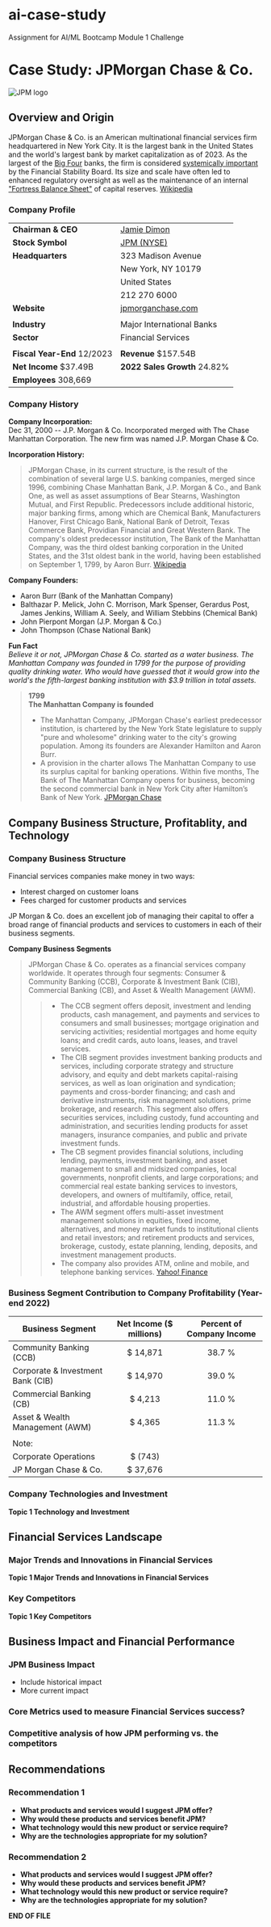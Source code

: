 # ai-case-study
Assignment for AI/ML Bootcamp Module 1 Challenge
# Case Study:  JPMorgan Chase & Co. 

![JPM logo](JPM_logo.png)

## Overview and Origin

JPMorgan Chase & Co. is an American multinational financial services firm headquartered in New York City. It is the largest bank in the United States and the world's largest bank by market capitalization as of 2023.  As the largest of the [Big Four](https://en.wikipedia.org/wiki/Big_Four_(banking)#United_States "JP Morgan Chase, Bank of America, Citigroup, and Wells Fargo") banks, the firm is considered [systemically important](https://en.wikipedia.org/wiki/Systemically_important_financial_institution "a bank, insurance company, or other financial institution whose failure might trigger a financial crisis.") by the Financial Stability Board. Its size and scale have often led to enhanced regulatory oversight as well as the maintenance of an internal ["Fortress Balance Sheet"](https://www.youtube.com/watch?v=G8DvO205ZU0 "https://www.youtube.com/watch?v=G8DvO205ZU0") of capital reserves. [Wikipedia](https://en.wikipedia.org/wiki/JPMorgan_Chase "https://en.wikipedia.org/wiki/JPMorgan_Chase")

### Company Profile

| | | 
| --- | --- |
| **Chairman & CEO** | [Jamie Dimon](https://www.jpmorganchase.com/about/our-leadership/jamie-dimon "https://www.jpmorganchase.com/about/our-leadership/jamie-dimon") |
| **Stock Symbol** | [JPM (NYSE)](https://finance.yahoo.com/quote/JPM?p=JPM "https://finance.yahoo.com/quote/JPM?p=JPM") |
| **Headquarters** | 323 Madison Avenue |    
| | New York, NY 10179 |   
| | United States | 
| | 212 270 6000  |
| **Website** | [jpmorganchase.com](https://www.jpmorganchase.com "https://www.jpmorganchase.com") |
| | |
| **Industry** | Major International Banks |
| **Sector** | Financial Services |
| | |
| **Fiscal Year-End** 12/2023 | **Revenue** $157.54B |
| **Net Income** $37.49B | **2022 Sales Growth** 24.82% |
| **Employees** 308,669 | |

### Company History

**Company Incorporation:**  
Dec 31, 2000 -- J.P. Morgan & Co. Incorporated merged with The Chase Manhattan Corporation. The new firm was named J.P. Morgan Chase & Co.

**Incorporation History:**
>JPMorgan Chase, in its current structure, is the result of the combination of several large U.S. banking companies, merged since 1996, combining Chase Manhattan Bank, J.P. Morgan & Co., and Bank One, as well as asset assumptions of Bear Stearns, Washington Mutual, and First Republic. Predecessors include additional historic, major banking firms, among which are Chemical Bank, Manufacturers Hanover, First Chicago Bank, National Bank of Detroit, Texas Commerce Bank, Providian Financial and Great Western Bank. The company's oldest predecessor institution, The Bank of the Manhattan Company, was the third oldest banking corporation in the United States, and the 31st oldest bank in the world, having been established on September 1, 1799, by Aaron Burr. [Wikipedia](https://en.wikipedia.org/wiki/JPMorgan_Chase "https://en.wikipedia.org/wiki/JPMorgan_Chase")

**Company Founders:**
- Aaron Burr (Bank of the Manhattan Company)
- Balthazar P. Melick, John C. Morrison, Mark Spenser, Gerardus Post, James Jenkins, William A. Seely, and William Stebbins (Chemical Bank)
- John Pierpont Morgan (J.P. Morgan & Co.)
- John Thompson (Chase National Bank)

**Fun Fact**  
*Believe it or not, JPMorgan Chase & Co. started as a water business.  The Manhattan Company was founded in 1799 for the purpose of providing quality drinking water.  Who would have guessed that it would grow into the world's the fifth-largest banking institution with $3.9 trillion in total assets.* 

> **1799**  
> **The Manhattan Company is founded**  
> - The Manhattan Company, JPMorgan Chase's earliest predecessor institution, is chartered by the New York State legislature to supply "pure and wholesome" drinking water to the city's growing population.  Among its founders are Alexander Hamilton and Aaron Burr.  
> - A provision in the charter allows The Manhattan Company to use its surplus capital for banking operations.  Within five months, The Bank of The Manhattan Company opens for business, becoming the second commercial bank in New York City after Hamilton’s Bank of New York. [JPMorgan Chase](https://www.jpmorganchase.com/about/our-history "https://www.jpmorganchase.com/about/our-history")

## Company Business Structure, Profitablity, and Technology

### Company Business Structure 
Financial services companies make money in two ways:
- Interest charged on customer loans
- Fees charged for customer products and services

JP Morgan & Co. does an excellent job of managing their capital to offer a broad range of financial products and services to customers in each of their business segments.

**Company Business Segments**

> JPMorgan Chase & Co. operates as a financial services company worldwide.  It operates through four segments: Consumer & Community Banking (CCB), Corporate & Investment Bank (CIB), Commercial Banking (CB), and Asset & Wealth Management (AWM).
>> - The CCB segment offers deposit, investment and lending products, cash management, and payments and services to consumers and small businesses; mortgage origination and servicing activities; residential mortgages and home equity loans; and credit cards, auto loans, leases, and travel services.
>> - The CIB segment provides investment banking products and services, including corporate strategy and structure advisory, and equity and debt markets capital-raising services, as well as loan origination and syndication; payments and cross-border financing; and cash and derivative instruments, risk management solutions, prime brokerage, and research. This segment also offers securities services, including custody, fund accounting and administration, and securities lending products for asset managers, insurance companies, and public and private investment funds.
>> - The CB segment provides financial solutions, including lending, payments, investment banking, and asset management to small and midsized companies, local governments, nonprofit clients, and large corporations; and commercial real estate banking services to investors, developers, and owners of multifamily, office, retail, industrial, and affordable housing properties.
>> - The AWM segment offers multi-asset investment management solutions in equities, fixed income, alternatives, and money market funds to institutional clients and retail investors; and retirement products and services, brokerage, custody, estate planning, lending, deposits, and investment management products.
>> - The company also provides ATM, online and mobile, and telephone banking services. [Yahoo! Finance](https://finance.yahoo.com/quote/JPM/profile?p=JPM "https://finance.yahoo.com/quote/JPM/profile?p=JPM")

### Business Segment Contribution to Company Profitability (Year-end 2022)

| Business Segment| Net Income ($ millions) | Percent of Company Income | 
| --- | :-: | :-: |
| Community Banking (CCB) | $ 14,871 | 38.7 % |
| Corporate & Investment Bank (CIB) | $ 14,970 | 39.0 % |
| Commercial Banking (CB) | $ 4,213 | 11.0 % |
| Asset & Wealth Management (AWM) | $ 4,365 | 11.3 % |
| | |
| Note: | | |
| Corporate Operations| $ (743) | |
| JP Morgan Chase & Co. | $ 37,676 | |

### Company Technologies and Investment

**Topic 1 Technology and Investment**

## Financial Services Landscape

### Major Trends and Innovations in Financial Services

**Topic 1 Major Trends and Innovations in Financial Services**

### Key Competitors

**Topic 1 Key Competitors**

## Business Impact and Financial Performance

### JPM Business Impact
- Include historical impact
- More current impact

### Core Metrics used to measure Financial Services success?

### Competitive analysis of how JPM performing vs. the competitors

## Recommendations

### Recommendation 1

- **What products and services would I suggest JPM offer?**
- **Why would these products and services benefit JPM?**
- **What technology would this new product or service require?**
- **Why are the technologies appropriate for my solution?**

### Recommendation 2

- **What products and services would I suggest JPM offer?**
- **Why would these products and services benefit JPM?**
- **What technology would this new product or service require?**
- **Why are the technologies appropriate for my solution?**

**END OF FILE**